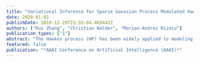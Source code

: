 ```yaml
---
title: "Variational Inference for Sparse Gaussian Process Modulated Hawkes Process"
date: 2020-01-01
publishDate: 2019-12-29T23:55:04.469442Z
authors: ["Rui Zhang", "Christian Walder", "Marian-Andrei Rizoiu"]
publication_types: ["1"]
abstract: "The Hawkes process (HP) has been widely applied to modeling self-exciting events including neuron spikes, earthquakes and tweets. To avoid designing parametric triggering kernel and to be able to quantify the prediction confidence, the non-parametric Bayesian HP has been proposed. However, the inference of such models suffers from unscalability or slow convergence. In this paper, we aim to solve both problems. Specifically, first, we propose a new non-parametric Bayesian HP in which the triggering kernel is modeled as a squared sparse Gaussian process. Then, we propose a novel variational inference schema for model optimization. We employ the branching structure of the HP so that maximization of evidence lower bound (ELBO) is tractable by the expectation-maximization algorithm. We propose a tighter ELBO which improves the fitting performance. Further, we accelerate the novel variational inference schema to linear time complexity by leveraging the stationarity of the triggering kernel. Different from prior acceleration methods, ours enjoys higher efficiency. Finally, we exploit synthetic data and two large social media datasets to evaluate our method. We show that our approach outperforms state-of-the-art non-parametric frequentist and Bayesian methods. We validate the efficiency of our accelerated variational inference schema and practical utility of our tighter ELBO for model selection. We observe that the tighter ELBO exceeds the common one in model selection."
featured: false
publication: "*AAAI Conference on Artificial Intelligence (AAAI)*"
---
```


